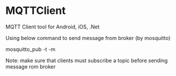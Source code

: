 # MQTTClient
MQTT Client tool for Android, iOS, .Net

Using below command to send message from broker (by mosquitto)

mosquitto_pub -t <topic> -m <message>

Note: make sure that clients must subscribe a topic before sending message rom broker
